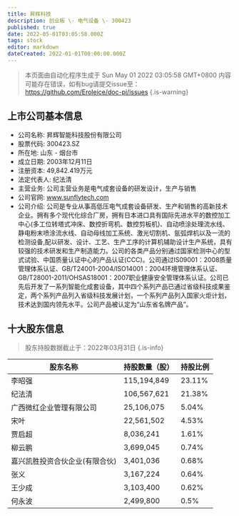 ```yaml
---
title: 昇辉科技
description: 创业板 \- 电气设备 \- 300423
published: true
date: 2022-05-01T03:05:58.000Z
tags: stock
editor: markdown
dateCreated: 2022-01-01T00:00:00.000Z
---
```


> 本页面由自动化程序生成于 Sun May 01 2022 03:05:58 GMT+0800
> 内容可能存在错误，如有bug请提交issue至：https://github.com/Eroleice/doc-pi/issues
{.is-warning}

## 上市公司基本信息
- 公司名称: 昇辉智能科技股份有限公司
- 股票代码: 300423.SZ
- 所在地: 山东 - 烟台市
- 成立日期: 2003年12月11日
- 注册资本: 49,842.419万元
- 法定代表人: 纪法清
- 主营业务: 公司主营业务是电气成套设备的研发设计，生产与销售
- 公司官网: www.sunflytech.com
- 公司介绍: 公司是专业从事高低压电气成套设备研发、生产和销售的高新技术企业。拥有多个现代化综合厂房，拥有日本进口具有国际先进水平的数控加工中心(多工位转塔式冲床、数控折弯机、数控剪板机)、自动喷涂处理流水线、静电粉末喷涂流水线、自动母线加工系统、激光切割机、氩弧焊机以及一流的检测设备,配以研发、设计、工艺、生产工序的计算机辅助设计生产系统，具有较强的技术研发和生产制造能力。公司的各类产品分别通过国家检测中心的型式试验、中国质量认证中心的产品认证(CCC)。公司通过IS09001：2008质量管理体系认证、GB/T24001-2004/ISO14001：2004环境管理体系认证、GB/T28001-2011/OHSAS18001：2007职业健康安全管理体系认证。公司已先后开发了一系列智能化成套设备，其中四个系列产品已通过省级科技成果鉴定，两个系列产品列入省级科技发展计划，一个系列产品列入国家火炬计划，技术达到国内领先水平。公司产品被认定为“山东省名牌产品”。


## 十大股东信息
> 股东持股数据截止于：2022年03月31日
{.is-info}

| 股东名称 | 持股数量（股） | 持股比例 |
| --- | --- | --- |
| 李昭强 | 115,194,849 | 23.11% |
| 纪法清 | 106,567,621 | 21.38% |
| 广西微红企业管理有限公司 | 25,106,075 | 5.04% |
| 宋叶 | 22,561,502 | 4.53% |
| 贾启超 | 8,036,241 | 1.61% |
| 柳云鹏 | 3,699,045 | 0.74% |
| 嘉兴凯胜投资合伙企业(有限合伙) | 3,401,036 | 0.68% |
| 张义 | 3,167,224 | 0.64% |
| 王少成 | 3,103,400 | 0.62% |
| 何永波 | 2,499,800 | 0.5% |




